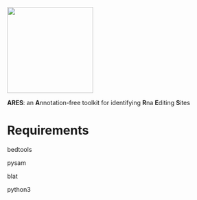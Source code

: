 
<img src="/SupFiles/ARES_lgo.png" width="200">


**ARES**: an **A**nnotation-free toolkit for identifying **R**na **E**diting **S**ites

# Requirements

bedtools

pysam

blat

python3


